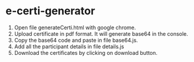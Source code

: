 # e-certi-generator

1. Open file generateCerti.html with google chrome.
2. Upload certificate in pdf format. It will generate base64 in the console.
3. Copy the base64 code and paste in file base64.js.
4. Add all the participant details in file details.js
5. Download the certificates by clicking on download button.
